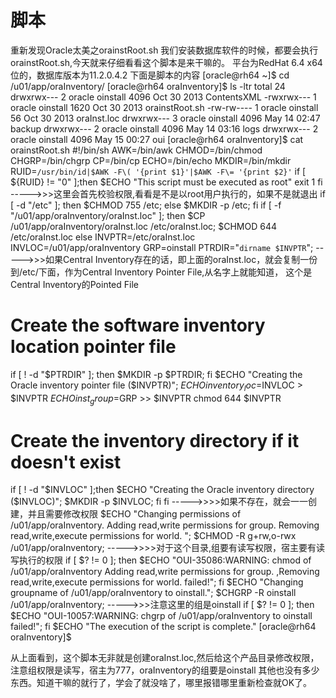 # 脚本

重新发现Oracle太美之orainstRoot.sh
我们安装数据库软件的时候，都要会执行orainstRoot.sh,今天就来仔细看看这个脚本是来干嘛的。
平台为RedHat 6.4 x64位的，数据库版本为11.2.0.4.2
下面是脚本的内容
[oracle@rh64 ~]$ cd /u01/app/oraInventory/
[oracle@rh64 oraInventory]$ ls -ltr
total 24
drwxrwx--- 2 oracle oinstall 4096 Oct 30  2013 ContentsXML
-rwxrwx--- 1 oracle oinstall 1620 Oct 30  2013 orainstRoot.sh
-rw-rw---- 1 oracle oinstall   56 Oct 30  2013 oraInst.loc
drwxrwx--- 3 oracle oinstall 4096 May 14 02:47 backup
drwxrwx--- 2 oracle oinstall 4096 May 14 03:16 logs
drwxrwx--- 2 oracle oinstall 4096 May 15 00:27 oui
[oracle@rh64 oraInventory]$ cat orainstRoot.sh 
#!/bin/sh
AWK=/bin/awk
CHMOD=/bin/chmod
CHGRP=/bin/chgrp
CP=/bin/cp
ECHO=/bin/echo
MKDIR=/bin/mkdir
RUID=`/usr/bin/id|$AWK -F\( '{print $1}'|$AWK -F\= '{print $2}'`
if [ ${RUID} != "0" ];then
   $ECHO "This script must be executed as root"
   exit 1
fi
----->>>这里会首先校验权限,看看是不是以root用户执行的，如果不是就退出
if [ -d "/etc" ]; then
$CHMOD 755 /etc;
else
$MKDIR -p /etc;
fi
if [ -f "/u01/app/oraInventory/oraInst.loc" ]; then
$CP /u01/app/oraInventory/oraInst.loc /etc/oraInst.loc;
$CHMOD 644 /etc/oraInst.loc
else
INVPTR=/etc/oraInst.loc
INVLOC=/u01/app/oraInventory
GRP=oinstall
PTRDIR="`dirname $INVPTR`";
----->>>如果Central Inventory存在的话，即上面的oraInst.loc，就会复制一份到/etc/下面，作为Central Inventory Pointer File,从名字上就能知道，
这个是Central Inventory的Pointed File
# Create the software inventory location pointer file
if [ ! -d "$PTRDIR" ]; then
 $MKDIR -p $PTRDIR;
fi
$ECHO "Creating the Oracle inventory pointer file ($INVPTR)";
$ECHO    inventory_loc=$INVLOC > $INVPTR
$ECHO    inst_group=$GRP >> $INVPTR
chmod 644 $INVPTR
# Create the inventory directory if it doesn't exist
if [ ! -d "$INVLOC" ];then
 $ECHO "Creating the Oracle inventory directory ($INVLOC)";
 $MKDIR -p $INVLOC;
fi
fi
----->>>>如果不存在，就会一一创建，并且需要修改权限
$ECHO "Changing permissions of /u01/app/oraInventory.
Adding read,write permissions for group.
Removing read,write,execute permissions for world.
";
$CHMOD -R g+rw,o-rwx /u01/app/oraInventory;
----->>>>对于这个目录,组要有读写权限，宿主要有读写执行的权限
if [ $? != 0 ]; then
 $ECHO "OUI-35086:WARNING: chmod of /u01/app/oraInventory
Adding read,write permissions for group.
,Removing read,write,execute permissions for world.
 failed!";
fi
$ECHO "Changing groupname of /u01/app/oraInventory to oinstall.";
$CHGRP -R oinstall /u01/app/oraInventory;
----->>>注意这里的组是oinstall
if [ $? != 0 ]; then
 $ECHO "OUI-10057:WARNING: chgrp of /u01/app/oraInventory to oinstall failed!";
fi
$ECHO "The execution of the script is complete."
[oracle@rh64 oraInventory]$ 


从上面看到，这个脚本无非就是创建oraInst.loc,然后给这个产品目录修改权限，注意组权限是读写，宿主为777，oraInventory的组要是oinstall
其他也没有多少东西。知道干嘛的就行了，学会了就没啥了，哪里报错哪里重新检查就OK了。